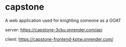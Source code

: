 # capstone #

A web application used for knighting someone as a GOAT

server:
https://capstone-3cku.onrender.com/api

client:
https://capstone-frontend-kptw.onrender.com/